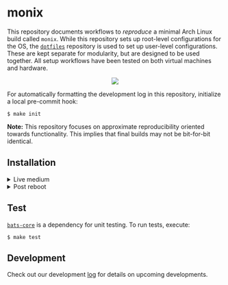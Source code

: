 # monix

This repository documents workflows to *reproduce* a minimal Arch Linux build called `monix`. While this repository sets up root-level configurations for the OS, the [`dotfiles`](https://github.com/atreyasha/dotfiles) repository is used to set up user-level configurations. These are kept separate for modularity, but are designed to be used together. All setup workflows have been tested on both virtual machines and hardware.

<p align="center">
<img src="https://archlinux.org/static/logos/legacy/arch-legacy-noodle-box.eb6d7aaefe13.svg">
</p>

For automatically formatting the development log in this repository, initialize a local pre-commit hook:

```
$ make init
```

**Note:** This repository focuses on approximate reproducibility oriented towards functionality. This implies that final builds may not be bit-for-bit identical.

## Installation

<details><summary>Live medium</summary><p>

For this first step, follow the instructions from the Arch Linux installation [guide](https://wiki.archlinux.org/title/Installation_guide).

**Important:** During the `pacstrap` phase where basic packages are installed before `chroot`, use the command below instead. This ensures a text editor and an active internet connection will be available after `chroot` and the first reboot.

```
# pacstrap /mnt base base-devel linux-lts linux-firmware vim git networkmanager
```

**Note:** `nvidia` may not boot for Linux kernels 5.18 or greater, see issue [here](https://bbs.archlinux.org/viewtopic.php?id=283783) and [here](https://wiki.archlinux.org/title/NVIDIA). In this case, set the `ibt=off` kernel parameter in the boot loader.

</p></details>
<details><summary>Post reboot</summary>

1. Log in to the freshly installed Arch Linux system as `root`

2. Execute `EDITOR=vim visudo` to edit the `/etc/sudoers` file. Uncomment the following line to allow users from the `wheel` group to execute root-level commands with `sudo`:

    ```
    %wheel ALL=(ALL:ALL) ALL
    ```

3. Create a new user and add this user to the `wheel` group:

    ```
    # useradd -m -G wheel <username>
    ```

4. Set a password for this user:

    ```
    # passwd <username>
    ```

5. Execute `logout` and log in using your new user's details

6. Start `NetworkManager.service` to ease the internet connection setup:

    ```
    $ sudo systemctl start NetworkManager.service
    ```

7. Configure your internet connection using `nmtui`, which should work for most connection types. Verify that your internet connection works by executing `ping www.example.com` and checking for successful packet transmission and receipt.

    **Note:** `nmtui` could require `root` permissions at this point in time

8. Clone this repository in your `$HOME` directory and install:

    ```
    $ git -C $HOME clone https://github.com/atreyasha/monix.git
    $ cd $HOME/monix
    $ make init
    $ make install
    ```

9. Clone the [`dotfiles`](https://github.com/atreyasha/dotfiles) repository in your `$HOME` directory and install:

    ```
    $ git -C $HOME clone https://github.com/atreyasha/dotfiles.git
    $ cd $HOME/dotfiles
    $ make init
    $ make install
    ```

10. If you have any private dotfiles and data, deploy them now. In order to benefit from all the features of the `dotfiles` repository, rename your private dotfiles repository as `privates` and place it in your `$HOME` directory. This `privates` repository should contain a `Makefile` with a `test` target

11. Reboot and enjoy!

</p></details>

## Test

[`bats-core`](https://github.com/bats-core/bats-core) is a dependency for unit testing. To run tests, execute:

```
$ make test
```

## Development

Check out our development [log](./docs/develop.md) for details on upcoming developments.
